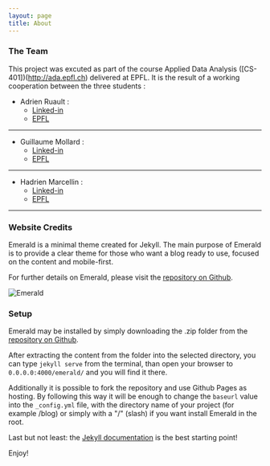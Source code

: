 ```yaml
---
layout: page
title: About
---
```


### The Team

This project was excuted as part of the course Applied Data Analysis ([CS-401])(http://ada.epfl.ch) delivered at EPFL. It is the result of a working cooperation between the three students :  
- Adrien Ruault :   
  - [Linked-in](https://www.linkedin.com/in/adrien-ruault-054423128/)  
  - [EPFL](https://people.epfl.ch/adrien.ruault?lang=fr)  

---

- Guillaume Mollard :   
  - [Linked-in](https://www.linkedin.com/in/guillaume-mollard-83292313b/)  
  - [EPFL](https://people.epfl.ch/guillaume.mollard?lang=en)  

---

- Hadrien Marcellin :   
  - [Linked-in](https://www.linkedin.com/in/hadrien-marcellin-40709a108/)  
  - [EPFL](https://people.epfl.ch/hadrien.marcellin?lang=en)  

---





### Website Credits
Emerald is a minimal theme created for Jekyll. The main purpose of Emerald is to provide a clear theme for those who want a blog ready to use, focused on the content and mobile-first.

For further details on Emerald, please visit the [repository on Github](https://github.com/KingFelix/emerald/).

![Emerald](img/Emerald01.png "Emerald")

### Setup
Emerald may be installed by simply downloading the .zip folder from the [repository on Github](https://github.com/KingFelix/emerald/archive/master.zip).

After extracting the content from the folder into the selected directory, you can type ``jekyll serve`` from the terminal, than open your browser to ``0.0.0.0:4000/emerald/`` and you will find it there.

Additionally it is possible to fork the repository and use Github Pages as hosting. By following this way it will be enough to change the ``baseurl`` value into the ``_config.yml`` file, with the directory name of your project (for example /blog) or simply with a "/" (slash) if you want install Emerald in the root. 

Last but not least: the [Jekyll documentation](http://jekyllrb.com) is the best starting point!

Enjoy!

